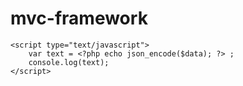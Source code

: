 # mvc-framework


    <script type="text/javascript">
        var text = <?php echo json_encode($data); ?> ;
        console.log(text);
    </script>
